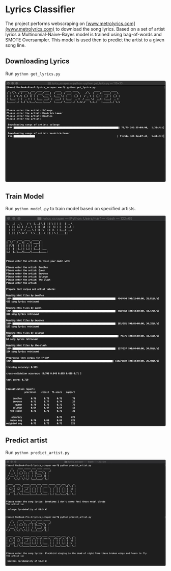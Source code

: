 # Lyrics Classifier

The project performs webscraping on [www.metrolyrics.com](www.metrolyrics.com) to download the song lyrics.
Based on a set of artist lyrics a Multinomial-Naive-Bayes model is trained using bag-of-words and SMOTE Oversampler.
This model is used then to predict the artist to a given song line.

## Downloading Lyrics
Run `python get_lyrics.py`

![Downloading lyrics](Images/download_lyrics.jpg)

## Train Model
Run `python model.py` to train model based on specified artists.

![Train model](Images/model2.jpg)

## Predict artist
Run `python predict_artist.py`

![Prediction](Images/predict.jpg)
